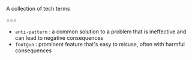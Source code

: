 A collection of tech terms

===

- `anti-pattern` : a common solution to a problem that is ineffective and can lead to negative consequences
- `footgun` : prominent feature that's easy to misuse, often with harmful consequences
